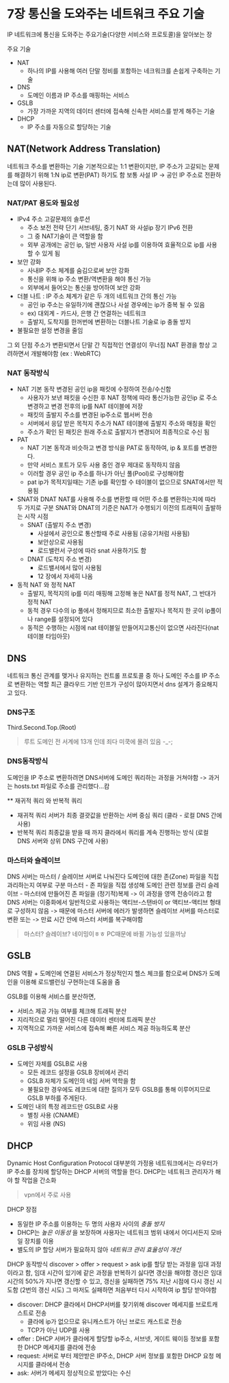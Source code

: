 # 7장 통신을 도와주는 네트워크 주요 기술

IP 네트워크에 통신을 도와주는 주요기술(다양한 서비스와 프로토콜)을 알아보는 장

주요 기술
- NAT
  - 하나의 IP를 사용해 여러 단말 정비를 포함하는 네크워크를 손쉽게 구축하는 기술
- DNS
  - 도메인 이름과 IP 주소를 매핑하는 서비스
- GSLB
  - 가장 가까운 지역의 데이터 센터에 접속해 신속한 서비스를 받게 해주는 기술
- DHCP
  - IP 주소를 자동으로 할당하는 기술 


## NAT(Network Address Translation)
네트워크 주소를 변환하는 기술
기본적으로는 1:1 변환이지만, IP 주소가 고갈되는 문제를 해결하기 위해 1:N ip로 변환(PAT) 하기도 함
보통 사설 IP -> 공인 IP 주소로 전환하는데 많이 사용된다. 

### NAT/PAT 용도와 필요성
- IPv4 주소 고갈문제의 솔루션
  - 주소 보전 전략 단기 서브네팅, 중기 NAT 와 사설ip 장기 IPv6 전환
  - 그 중 NAT기술이 큰 역할을 함
  - 외부 공개에는 공인 ip, 일반 사용자 사설 ip를 이용하여 효율적으로 ip를 사용 할 수 있게 됨
- 보안 강화
  - 사내IP 주소 체계를 숨김으로써 보안 강화
  - 통신을 위해 ip 주소 변환/역변환을 해야 통신 가능
  - 외부에서 들어오는 통신을 방어하여 보안 강화
- 더블 나트 : IP 주소 체계가 같은 두 개의 네트워크 간의 통신 가능
  - 공인 ip 주소는 유일하기에 괜찮으나 사설 경우에는 ip가 중복 될 수 있음 
  - ex) 대외계 - 카드사, 은행 간 연결하는 네트워크 
  - 출발지, 도착지를 한꺼번에 변환하는 더블나트 기술로 ip 충돌 방지
- 불필요한 설정 변경을 줄임

그 외 단점
주소가 변환되면서 단말 간 직접적인 연결성이 무너짐
NAT 환경을 항상 고려하면서 개발해야함 (ex : WebRTC)

### NAT 동작방식
- NAT 기본 동작
  변경된 공인 ip을 패킷에 수정하여 전송/수신함
  - 사용자가 보낸 패킷을 수신한 후 NAT 정책에 따라 통신가능한 공인ip 로 주소 변경하고 변경 전후의 ip를 NAT 테이블에 저장
  - 패킷의 출발지 주소를 변경된 ip주소로 웹서버 전송
  - 서버에서 응답 받은 목적지 주소가 NAT 테이블에 출발지 주소와 매칭을 확인
  - 주소가 확인 된 패킷은 원래 주소로 출발지가 변경되어 최종적으로 수신 됨
- PAT
  - NAT 기본 동작과 비슷하고 변경 방식을 PAT로 동작하여, ip & 포트를 변경한다.
  - 만약 서비스 포트가 모두 사용 중인 경우 제대로 동작하지 않음
  - 이러할 경우 공인 ip 주소를 하나가 아닌 풀(Pool)로 구성해야함
  - pat ip가 목적지일때는 기존 ip를 확인할 수 테이블이 없으므로 SNAT에서만 적용됨
- SNAT와 DNAT
  NAT를 사용해 주소를 변환할 때 어떤 주소를 변환하는지에 따라 두 가지로 구분
  SNAT와 DNAT의 기준은 NAT가 수행되기 이전의 트래픽이 출발하는 시작 시점
  - SNAT (출발지 주소 변경)
    - 사설에서 공인으로 통산할때 주로 사용됨 (공유기처럼 사용됨)
    - 보안상으로 사용됨 
    - 로드밸런서 구성에 따라 snat 사용하기도 함
  - DNAT (도착지 주소 변경)
    - 로드밸서에서 많이 사용됨
    - 12 장에서 자세히 나옴
- 동적 NAT 와 정적 NAT
  - 출발지, 목적지의 ip를 미리 매핑해 고정해 놓은 NAT를 정적 NAT, 그 반대가 정적 NAT
  - 동적 경우 다수의 ip 풀에서 정해지므로 최소한 출발지나 목적지 한 곳이 ip풀이나 range를 설정되어 있다
  - 동적은 수행하는 시점에 nat 테이블일 만들어지고통신이 없으면 사라진다(nat 테이블 타임아웃)

## DNS
네트워크 통신 관계를 맺거나 유지하는 컨트롤 프로토콜 중 하나
도메인 주소를 IP 주소로 변환하는 역할
최근 클라우드 기반 인프가 구성이 많아지면서 dns 설계가 중요해지고 있다.

### DNS구조
Third.Second.Top.(Root)
> 루트 도메인 전 서계에 13개 인데 죄다 미쿡에 몰려 있음 -_-;
### DNS동작방식
도메인을 IP 주소로 변환하려면 DNS서버에 도메인 쿼리하는 과정을 거쳐야함 
-> 과거는 hosts.txt 파일로 주소를 관리했다...캄

** 재귀적 쿼리 와 반복적 쿼리
  - 재귀적 쿼리 서버가 최종 결괏값을 반환하는 서버 중심 쿼리 (클라 - 로컬 DNS 간에 사용)
  - 반복적 쿼리 최종값을 받을 때 까지 클라에서 쿼리를 계속 진행하는 방식 (로컬 DNS 서버와 상위 DNS 구간에 사용)

### 마스터와 슬레이브 
DNS 서버는 마스터 / 슬레이브 서버로 나눠진다
도메인에 대한 존(Zone) 파일을 직접 과리하는지 여부로 구분
마스터 - 존 파일을 직접 생성해 도메인 관련 정보를 관리
슬레이브 - 마스터에 만들어진 존 파일을 (정기적)복제 -> 이 과정을 영역 전송이라고 함
DNS 서버는 이중화에서 일반적으로 사용하는 액티브-스탠바이 or 액티브-액티브 형태로 구성하지 않음 
-> 때문에 마스터 서버에 에러가 발생하면 슬레이브 서버를 마스터로 변환 또는
-> 만료 시간 안에 마스터 서버를 복구해야함
> 마스터? 슬레이브? 네이밍이ㅎㅎ PC때문에 바뀔 가능성 있을까낭

## GSLB
DNS 역활 + 도메인에 연결된 서비스가 정상적인지 헬스 체크를 함으로써
DNS가 도메인을 이용해 로드밸런싱 구현하는데 도움을 줌

GSLB를 이용해 서비스를 분산하면,
- 서비스 제공 가능 여부를 체크해 트래픽 분산
- 지리적으로 멀리 떨어진 다른 데이터 센터에 트래픽 분산
- 지역적으로 가까운 서비스에 접속해 빠른 서비스 제공 하능하도록 분산


### GSLB 구성방식
- 도메인 자체를 GSLB로 사용
  - 모든 레코드 설정을 GSLB 장비에서 관리
  - GSLB 자체가 도메인의 네임 서버 역학을 함
  - 불필요한 경우에도 레코드에 대한 질의가 모두 GSLB를 통해 이루어지므로 GSLB 부하를 주게된다.
- 도메인 내의 특정 레코드만 GSLB로 사용
  - 별칭 사용 (CNAME)
  - 위임 사용 (NS)

## DHCP
Dynamic Host Configuration Protocol
대부분의 가정용 네트워크에서는 라우터가 IP 주소를 장치에 할당하는 DHCP 서버의 역할을 한다.
DHCP는 네트워크 관리자가 해야 할 작업을 간소화
> vpn에서 주로 사용

DHCP 장점
- 동일한 IP 주소를 이용하는 두 명의 사용자 사이의 _충돌 방지_
- DHCP는 _높은 이동성_ 을 보장하며 사용자는 네트워크 범위 내에서 어디서든지 모바일 장치를 이용
- 별도의 IP 할당 서버가 필요하지 않아 _네트워크 관리 효율성이 개선_

DHCP 동작방식 
discover > offer > request > ask
ip를 할당 받는 과정을 임대 과정이라고 함, 
임대 시간이 있기에 같은 과정을 반복하기 싫다면 갱신을 해야함 
갱신은 임대 시간의 50%가 지나면 갱신할 수 있고, 갱신을 실패하면 75% 지난 시점에 다시 갱신 시도함 (2번의 갱신 시도)
그 마저도 실패하면 처음부터 다시 시작하여 ip 할당 받아야함 
- discover: DHCP 클라에서 DHCP서버를 찾기위해 discover 메세지를 브로트캐스트로 전송
  - 클라에 ip가 없으므로 유니캐스트가 아닌 브로드 캐스트로 전송 
  - TCP가 아닌 UDP를 사용
- offer : DHCP 서버가 클라에게 할당할 ip주소, 서브넷, 게이트 웨이등 정보를 포함한 DHCP 메세지를 클라에 전송
- request: 서버로 부터 제안받은 IP주소, DHCP 서버 정보를 포함한 DHCP 요청 메시지를 클라에서 전송
- ask: 서버가 메세지 정상적으로 받았다는 수신






